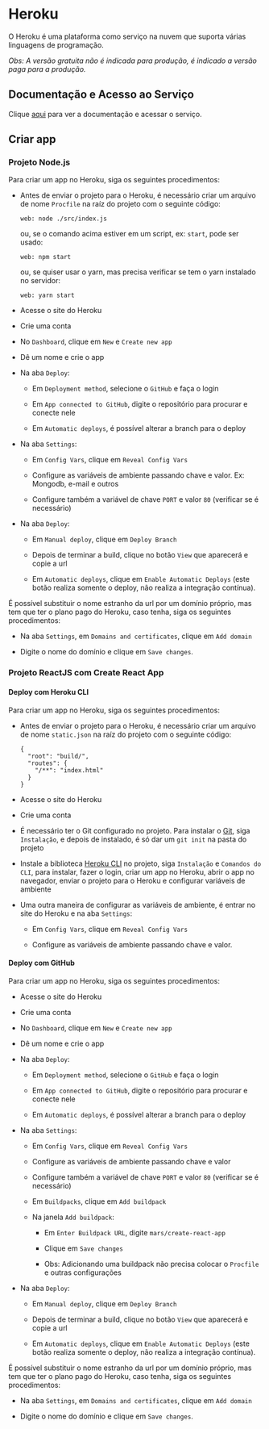# Heroku

O Heroku é uma plataforma como serviço na nuvem que suporta várias linguagens de programação.  

*Obs: A versão gratuita não é indicada para produção, é indicado a versão paga para a produção.*

## Documentação e Acesso ao Serviço

Clique [aqui](https://www.heroku.com) para ver a documentação e acessar o serviço.

## Criar app

### Projeto Node.js

Para criar um app no Heroku, siga os seguintes procedimentos:

- Antes de enviar o projeto para o Heroku, é necessário criar um arquivo de nome `Procfile` na raíz do projeto com o seguinte código:

  ```
  web: node ./src/index.js
  ```
  ou, se o comando acima estiver em um script, ex: `start`, pode ser usado:
  ```
  web: npm start
  ```
  ou, se quiser usar o yarn, mas precisa verificar se tem o yarn instalado no servidor:
  ```
  web: yarn start
  ```

- Acesse o site do Heroku

- Crie uma conta

- No `Dashboard`, clique em `New` e `Create new app`

- Dê um nome e crie o app

- Na aba `Deploy`:

  - Em `Deployment method`, selecione o `GitHub` e faça o login

  - Em `App connected to GitHub`, digite o repositório para procurar e conecte nele

  - Em `Automatic deploys`, é possível alterar a branch para o deploy

- Na aba `Settings`:

  - Em `Config Vars`, clique em `Reveal Config Vars`

  - Configure as variáveis de ambiente passando chave e valor. Ex: Mongodb, e-mail e outros

  - Configure também a variável de chave `PORT` e valor `80` (verificar se é necessário)

- Na aba `Deploy`:

  - Em `Manual deploy`, clique em `Deploy Branch`

  - Depois de terminar a build, clique no botão `View` que aparecerá e copie a url

  - Em `Automatic deploys`, clique em `Enable Automatic Deploys` (este botão realiza somente o deploy, não realiza a integração contínua).

É possível substituir o nome estranho da url por um domínio próprio, mas tem que ter o plano pago do Heroku, caso tenha, siga os seguintes procedimentos:

- Na aba `Settings`, em `Domains and certificates`, clique em `Add domain`

- Digite o nome do domínio e clique em `Save changes`.

### Projeto ReactJS com Create React App 

#### Deploy com Heroku CLI

Para criar um app no Heroku, siga os seguintes procedimentos:

- Antes de enviar o projeto para o Heroku, é necessário criar um arquivo de nome `static.json` na raíz do projeto com o seguinte código:

  ```
  {
    "root": "build/",
    "routes": {
      "/**": "index.html"
    }
  }
  ```

- Acesse o site do Heroku

- Crie uma conta

- É necessário ter o Git configurado no projeto. Para instalar o [Git](../version-controls/git/git.md), siga `Instalação`, e depois de instalado, é só dar um `git init` na pasta do projeto

- Instale a biblioteca [Heroku CLI](../runtime/nodejs/libs/heroku.md) no projeto, siga `Instalação` e `Comandos do CLI`, para instalar, fazer o login, criar um app no Heroku, abrir o app no navegador, enviar o projeto para o Heroku e configurar variáveis de ambiente

- Uma outra maneira de configurar as variáveis de ambiente, é entrar no site do Heroku e na aba `Settings`:

  - Em `Config Vars`, clique em `Reveal Config Vars`

  - Configure as variáveis de ambiente passando chave e valor.

#### Deploy com GitHub

Para criar um app no Heroku, siga os seguintes procedimentos:

- Acesse o site do Heroku

- Crie uma conta

- No `Dashboard`, clique em `New` e `Create new app`

- Dê um nome e crie o app

- Na aba `Deploy`:

  - Em `Deployment method`, selecione o `GitHub` e faça o login

  - Em `App connected to GitHub`, digite o repositório para procurar e conecte nele

  - Em `Automatic deploys`, é possível alterar a branch para o deploy

- Na aba `Settings`:

  - Em `Config Vars`, clique em `Reveal Config Vars`

  - Configure as variáveis de ambiente passando chave e valor

  - Configure também a variável de chave `PORT` e valor `80` (verificar se é necessário)

  - Em `Buildpacks`, clique em `Add buildpack`

  - Na janela `Add buildpack`:

    - Em `Enter Buildpack URL`, digite `mars/create-react-app`

    - Clique em `Save changes`

    - Obs: Adicionando uma buildpack não precisa colocar o `Procfile` e outras configurações

- Na aba `Deploy`:

  - Em `Manual deploy`, clique em `Deploy Branch`

  - Depois de terminar a build, clique no botão `View` que aparecerá e copie a url

  - Em `Automatic deploys`, clique em `Enable Automatic Deploys` (este botão realiza somente o deploy, não realiza a integração contínua).

É possível substituir o nome estranho da url por um domínio próprio, mas tem que ter o plano pago do Heroku, caso tenha, siga os seguintes procedimentos:

- Na aba `Settings`, em `Domains and certificates`, clique em `Add domain`

- Digite o nome do domínio e clique em `Save changes`.